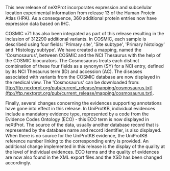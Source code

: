 This new release of neXtProt incorporates expression and subcellular location experimental information from release 13 of the Human Protein Atlas (HPA). As a consequence, 360 additional protein entries now have expression data based on IHC.

COSMIC v71 has also been integrated as part of this release resulting in the inclusion of 312290 additional variants. In COSMIC, each sample is described using four fields: 'Primary site', 'Site subtype', 'Primary histology' and 'Histology subtype'. We have created a mapping, named the 'Cosmosaurus', between COSMIC and the NCI Thesaurus with the help of the COSMIC biocurators. The Cosmosaurus treats each distinct combination of these four fields as a synonym (SY) for a NCI entry, defined by its NCI Thesaurus term (ID) and accession (AC). The diseases associated with variants from the COSMIC database are now displayed in the medical view. The 'Cosmosaurus' can be downloaded from: [ftp://ftp.nextprot.org/pub/current_release/mapping/cosmosaurus.txt](ftp://ftp.nextprot.org/pub/current_release/mapping/cosmosaurus.txt).

Finally, several changes concerning the evidences supporting annotations have gone into effect in this release. In UniProtKB, individual evidences include a mandatory evidence type, represented by a code from the Evidence Codes Ontology (ECO) - this ECO term is now displayed in neXtProt. The source of the data, usually another database record that is represented by the database name and record identifier, is also displayed. When there is no source for the UniProtKB evidence, the UniProtKB reference number linking to the corresponding entry is provided. An additional change implemented in this release is the display of the quality at the level of individual evidences. ECO terms and the quality of evidences are now also found in the XML export files and the XSD has been changed accordingly.
